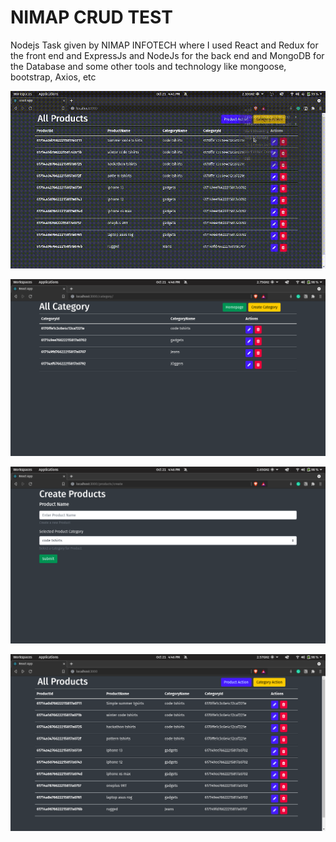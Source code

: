 
# NIMAP CRUD TEST

Nodejs Task given by NIMAP INFOTECH where I used React and Redux for the front end and ExpressJs and NodeJs for the back end and MongoDB for the Database and some other tools and technology like mongoose, bootstrap, Axios, etc


![ALL PRODUCTS](https://github.com/B-slang/CRUDtest/blob/master/images/NimapTest.gif)



![IMAGE](https://github.com/B-slang/CRUDtest/blob/master/images/all%20cat.png)


![IMG](https://github.com/B-slang/CRUDtest/blob/master/images/creteprod.png)



![IMG](https://github.com/B-slang/CRUDtest/blob/master/images/all%20prod.png)




